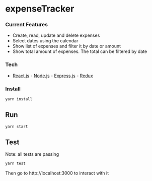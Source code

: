 # expenseTracker

### Current Features


- Create, read, update and delete expenses
- Select dates using the calendar
- Show list of expenses and filter it by date or amount
- Show total amount of expenses. The total can be filtered by date

### Tech
- [React.js] -  [Node.js] - [Express.js] - [Redux] 


### Install
```bash
yarn install 
```

## Run
```bash
yarn start
```

## Test 
Note: all tests are passing
```bash
yarn test
```
Then go to http://localhost:3000 to interact with it


[express.js]: <http://expressjs.com>
[Node.js]: <http://nodejs.org>
[React.js]: <https://reactjs.org/>
[Redux]: <https://redux.js.org/>